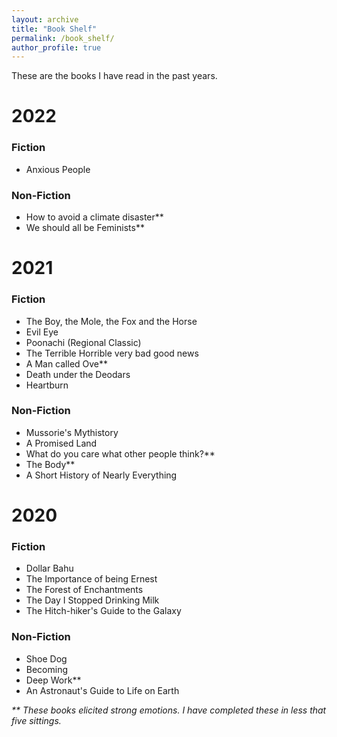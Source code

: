 ```yaml
---
layout: archive
title: "Book Shelf"
permalink: /book_shelf/
author_profile: true
---
```


These are the books I have read in the past years.
# 2022
### Fiction
* Anxious People

### Non-Fiction
* How to avoid a climate disaster\*\*
* We should all be Feminists\*\*


# 2021
### Fiction
* The Boy, the Mole, the Fox and the Horse
* Evil Eye
* Poonachi (Regional Classic)
* The Terrible Horrible very bad good news
* A Man called Ove\*\*
* Death under the Deodars
* Heartburn

### Non-Fiction
* Mussorie's Mythistory
* A Promised Land
* What do you care what other people think?\*\*
* The Body\*\*
* A Short History of Nearly Everything

# 2020
### Fiction
* Dollar Bahu
* The Importance of being Ernest
* The Forest of Enchantments
* The Day I Stopped Drinking Milk
* The Hitch-hiker's Guide to the Galaxy

### Non-Fiction
* Shoe Dog
* Becoming
* Deep Work\*\*
* An Astronaut's Guide to Life on Earth

*\*\* These books elicited strong emotions. I have completed these in less that five sittings.*